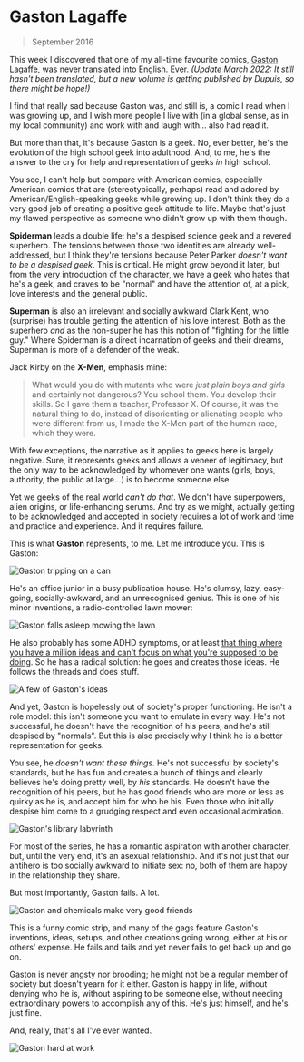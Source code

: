 # Gaston Lagaffe

> September 2016

This week I discovered that one of my all-time favourite comics, [Gaston Lagaffe](https://en.wikipedia.org/wiki/Gaston_(comics)), was never translated into English. Ever. _(Update March 2022: It still hasn't been translated, but a new volume is getting published by Dupuis, so there might be hope!)_

I find that really sad because Gaston was, and still is, a comic I read when I was growing up, and I wish more people I live with (in a global sense, as in my local community) and work with and laugh with… also had read it.

But more than that, it's because Gaston is a geek. No, ever better, he's the evolution of the high school geek into adulthood. And, to me, he's the answer to the cry for help and representation of geeks _in_ high school.

You see, I can't help but compare with American comics, especially American comics that are (stereotypically, perhaps) read and adored by American/English-speaking geeks while growing up. I don't think they do a very good job of creating a positive geek attitude to life. Maybe that's just my flawed perspective as someone who didn't grow up with them though.

**Spiderman** leads a double life: he's a despised science geek and a revered superhero. The tensions between those two identities are already well-addressed, but I think they're tensions because Peter Parker _doesn't want to be a despised geek_. This is critical. He might grow beyond it later, but from the very introduction of the character, we have a geek who hates that he's a geek, and craves to be "normal" and have the attention of, at a pick, love interests and the general public.

**Superman** is also an irrelevant and socially awkward Clark Kent, who (surprise) has trouble getting the attention of his love interest. Both as the superhero _and_ as the non-super he has this notion of "fighting for the little guy." Where Spiderman is a direct incarnation of geeks and their dreams, Superman is more of a defender of the weak.

Jack Kirby on the **X-Men**, emphasis mine:
> What would you do with mutants who were _just plain boys and girls_ and certainly not dangerous? You school them. You develop their skills. So I gave them a teacher, Professor X. Of course, it was the natural thing to do, instead of disorienting or alienating people who were different from us, I made the X-Men part of the human race, which they were.

With few exceptions, the narrative as it applies to geeks here is largely negative. Sure, it represents geeks and allows a veneer of legitimacy, but the only way to be acknowledged by whomever one wants (girls, boys, authority, the public at large…) is to become someone else.

Yet we geeks of the real world _can't do that_. We don't have superpowers, alien origins, or life-enhancing serums. And try as we might, actually getting to be acknowledged and accepted in society requires a lot of work and time and practice and experience. And it requires failure.

This is what **Gaston** represents, to me. Let me introduce you. This is Gaston:

![Gaston tripping on a can](tripping.jpg)

He's an office junior in a busy publication house. He's clumsy, lazy, easy-going, socially-awkward, and an unrecognised genius. This is one of his minor inventions, a radio-controlled lawn mower:

![Gaston falls asleep mowing the lawn](lawn-mower.jpg)

He also probably has some ADHD symptoms, or at least [that thing where you have a million ideas and can't focus on what you're supposed to be doing](https://medium.com/@randileeharper/mental-health-adhd-ca63b1836fa1). So he has a radical solution: he goes and creates those ideas. He follows the threads and does stuff.

![A few of Gaston's ideas](ideas.jpg)

And yet, Gaston is hopelessly out of society's proper functioning. He isn't a role model: this isn't someone you want to emulate in every way. He's not successful, he doesn't have the recognition of his peers, and he's still despised by "normals". But this is also precisely why I think he is a better representation for geeks.

You see, he _doesn't want these things_. He's not successful by society's standards, but he has fun and creates a bunch of things and clearly believes he's doing pretty well, by _his_ standards. He doesn't have the recognition of his peers, but he has good friends who are more or less as quirky as he is, and accept him for who he his. Even those who initially despise him come to a grudging respect and even occasional admiration.

![Gaston's library labyrinth](labyrinth.jpg)

For most of the series, he has a romantic aspiration with another character, but, until the very end, it's an asexual relationship. And it's not just that our antihero is too socially awkward to initiate sex: no, both of them are happy in the relationship they share.

But most importantly, Gaston fails. A lot.

![Gaston and chemicals make very good friends](oops.jpg)

This is a funny comic strip, and many of the gags feature Gaston's inventions, ideas, setups, and other creations going wrong, either at his or others' expense. He fails and fails and yet never fails to get back up and go on.

Gaston is never angsty nor brooding; he might not be a regular member of society but doesn't yearn for it either. Gaston is happy in life, without denying who he is, without aspiring to be someone else, without needing extraordinary powers to accomplish any of this. He's just himself, and he's just fine.

And, really, that's all I've ever wanted.

![Gaston hard at work](hard-work.png)
